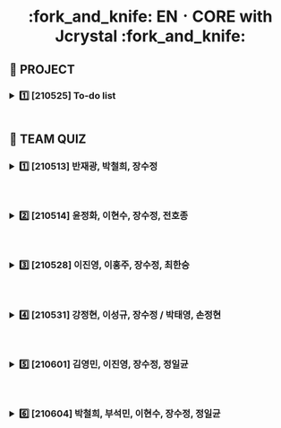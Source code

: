 <h1 align='center'>:fork_and_knife: ENㆍCORE with Jcrystal :fork_and_knife:
     
<!--프로젝트 칸-->
<!--첫번째 프로젝트-->
<h2> 📗 PROJECT
&nbsp;&nbsp;&nbsp;<h3><details><summary>1️⃣ [210525] To-do list</summary></p>
<h3> &nbsp;:heavy_check_mark: My role</p>
<h6> &nbsp; 1. README.md 제작 및 디자인</p>
     &nbsp; 2. login part coding
<h3> &nbsp;:heavy_check_mark: GitHub LINK</p>
<a href = "https://github.com/Yejin-Ha/To-do-List"><h6>&nbsp;&nbsp;: To-do list [MASTER] LINK</a></details>

<br>
     
<!--팀퀴즈 칸--> 
<h2>📒 TEAM QUIZ
<!-- 첫번째 팀퀴즈-->     
&nbsp;&nbsp;&nbsp;<h3><details><summary>1️⃣ [210513] 반재광, 박철희, 장수정</summary>
     
<h3> &nbsp;:heavy_check_mark: My role</p>
     <h6> &nbsp; 1. 문제 아이디어 & coding</p>
          &nbsp; 2. uploading</p>
     
<h3> &nbsp;:heavy_check_mark: Q/A</p>
     
<details><summary> No.1 </summary></p>     
<img src="https://github.com/sujeong-jang-creator/Class-review/blob/master/0513/0513%20%EB%AF%B8%EC%85%98%EC%82%AC%EC%A7%84/%EC%9A%B0%EB%A6%AC%ED%8C%80%20%EB%AF%B8%EC%85%98%201.JPG?raw=true"
alt="No.1" width="700" height="500" align="center" border="0"></details>
     
<details><summary> No.2 </summary></p>     
<img src="https://github.com/sujeong-jang-creator/Class-review/blob/master/0513/0513%20%EB%AF%B8%EC%85%98%EC%82%AC%EC%A7%84/%EC%9A%B0%EB%A6%AC%ED%8C%80%20%EB%AF%B8%EC%85%98%202.JPG?raw=true"
alt="No.2" width="900" height="500" align="center" border="0"></details>
     
<details><summary> No.3 </summary></p>     
<img src="https://github.com/sujeong-jang-creator/Class-review/blob/master/0513/0513%20%EB%AF%B8%EC%85%98%EC%82%AC%EC%A7%84/%EC%9A%B0%EB%A6%AC%ED%8C%80%20%EB%AF%B8%EC%85%98%203.JPG?raw=true"
alt="No.3" width="700" height="300" align="center" border="0"></details>     
     
<h3> &nbsp;:heavy_check_mark: GitHub LINK</p>
<a href = "https://github.com/sujeong-jang-creator/Class-review/tree/master/0513/0513%20%EB%AF%B8%EC%85%98%EC%82%AC%EC%A7%84">: LINK</a></details></details>
         

<!-- 2번째 팀퀴즈-->   

&nbsp;&nbsp;&nbsp;<h3><details><summary> 2️⃣ [210514] 윤정화, 이현수, 장수정, 전호종</summary>
     
<h3> &nbsp;:heavy_check_mark: My role</p>
      <h6> &nbsp; 1. 1문제 아이디어 & coding</p>
           &nbsp; 2. uploading</p>
           
<h3> &nbsp;:heavy_check_mark: Q/A</p>
<details><summary> No.1 </summary></p>     
<img src="https://github.com/sujeong-jang-creator/Class-review/blob/master/0514/0514%20%EB%AF%B8%EC%85%98%EC%82%AC%EC%A7%84/0514%20%EB%AC%B8%EC%A0%9C%20%EB%A7%8C%EB%93%A4%EA%B8%B0%201%EB%B2%88.JPG?raw=true"
alt="No.1" width="700" height="300" align="center" border="0"></details>
<details><summary> No.2 </summary></p>     
<img src="https://github.com/sujeong-jang-creator/Class-review/blob/master/0514/0514%20%EB%AF%B8%EC%85%98%EC%82%AC%EC%A7%84/0514%20%EB%AC%B8%EC%A0%9C%20%EB%A7%8C%EB%93%A4%EA%B8%B0%202%EB%B2%88.JPG?raw=true"
alt="No.2" width="900" height="300" align="center" border="0"></details>
<details><summary> Answer </summary></p> 
<a href = "0514/0514 문제 만들기(답안포함).ipynb: LINK</a></details>

<h3> &nbsp;:heavy_check_mark: GitHub LINK</p>
<a href = "https://github.com/sujeong-jang-creator/Class-review/blob/a627cf11c02dc92d857406ac3f8fcb85cca8a3d8/0514/0514%20%EB%AC%B8%EC%A0%9C%20%EB%A7%8C%EB%93%A4%EA%B8%B0(%EB%8B%B5%EC%95%88%ED%8F%AC%ED%95%A8).ipynb"><h6>&nbsp;&nbsp;: Answer LINK</a></details></details>


<!-- 3번째 팀퀴즈-->   

&nbsp;&nbsp;&nbsp;<h3><details><summary> 3️⃣ [210528] 이진영, 이홍주, 장수정, 최한승</summary>
     
<h3> &nbsp;:heavy_check_mark: My role</p>
      <h6> &nbsp; 1문제 아이디어 & coding</p>
           
<h3> &nbsp;:heavy_check_mark: Q/A</p>
<details><summary> Qusetion </summary></p>     
<a href = "https://github.com/sujeong-jang-creator/Class-review/blob/b8d708adb711f05b4c1ecf70f1de409e015eb9f4/0528/quiz.sql">: Question LINK</a></details>
<details><summary> Answer </summary></p>          
<a href = "https://github.com/sujeong-jang-creator/Class-review/blob/b8d708adb711f05b4c1ecf70f1de409e015eb9f4/0528/main.sql">: Answer LINK</a></details> 

<h3> &nbsp;:heavy_check_mark: GitHub LINK</p>
<a href = "https://github.com/sujeong-jang-creator/Class-review/tree/master/0528"><h6>&nbsp;&nbsp;: LINK</a></details></details>

<!-- 4번째 팀퀴즈-->  

&nbsp;&nbsp;&nbsp;<h3><details><summary> 4️⃣ [210531] 강정현, 이성규, 장수정 / 박태영, 손정현 </summary></p>
<h3> &nbsp;:heavy_check_mark: My role</p>
     <h6> &nbsp; : 2문제 제작 & REVIEW</p>
<h3> &nbsp;:heavy_check_mark: GitHub LINK</p>
<a href = "https://github.com/Puzzle928/0531_Prac_collaboration"><h6>&nbsp;&nbsp;: LINK</a></details></details>
                                                                
<!-- 5번째 팀퀴즈-->  

&nbsp;&nbsp;&nbsp;<h3><details><summary> :five: [210601] 김영민, 이진영, 장수정, 정일균 </summary></p>
<h3> &nbsp;:heavy_check_mark: My role</p>
     <h6> &nbsp; : 문제 풀이 & REVIEW</p>
                                                                
<h3> &nbsp;:heavy_check_mark: Q/A</p>
<details><summary> Qusetion </summary></p>     
Q. 직원중에 [sales] 부서에 있는 직원의 전화번호를 출력하세요.</details>
<details><summary> Answer </summary></p>          
<a href = "https://github.com/sujeong-jang-creator/Class-review/blob/d21cdc071052ec798bc2516f560f8f524e4ef8f2/0601/%5B%EB%AC%B8%EC%A0%9C%EB%8B%B5%EC%A7%80%5D%EA%B9%80%EC%98%81%EB%AF%BC,%20%EC%9D%B4%EC%A7%84%EC%98%81,%20%EC%9E%A5%EC%88%98%EC%A0%95,%20%EC%A0%95%EC%9D%BC%EA%B7%A0.sql">: Answer LINK</a></details></details>

<!-- 6번째 팀퀴즈-->  

&nbsp;&nbsp;&nbsp;<h3><details><summary> 6️⃣ [210604] 박철희, 부석민, 이현수, 장수정, 정일균 </summary></p>
<h3> &nbsp;:heavy_check_mark: My role</p>
     <h6> 1. GitHub업로드</p>
          2. diagram/OVEN제작</p>
          3. 발표</p>
<h3> &nbsp;:heavy_check_mark: Diagrams</p>
<img src="https://github.com/sujeong-jang-creator/Class-review/blob/4b1b8dc3c4ac377fbfe724af27951c44201e853e/0603/diagramlink.png" />
<h3><a href = "https://github.com/sujeong-jang-creator/Class-review/blob/master/0603/README.md">&nbsp;:heavy_check_mark: LINK</a></details></details>  


                                                                
